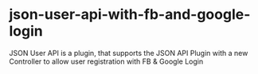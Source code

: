 # json-user-api-with-fb-and-google-login
JSON User API is a plugin, that supports the JSON API Plugin with a new Controller to allow user registration with FB &amp; Google Login
